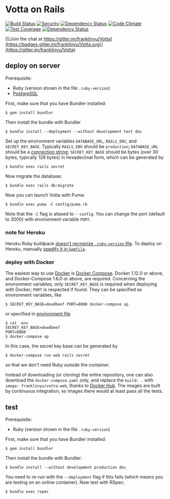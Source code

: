 # Votta on Rails

[![Build Status](https://semaphoreci.com/api/v1/franklinyu/votta-on-rails/branches/master/badge.svg)](https://semaphoreci.com/franklinyu/votta-on-rails)
[![Security](https://hakiri.io/github/franklinyu/Votta-on-Rails/master.svg)](https://hakiri.io/github/franklinyu/Votta-on-Rails/master)
[![Dependency Status](https://gemnasium.com/badges/github.com/franklinyu/Votta-on-Rails.svg)](https://gemnasium.com/github.com/franklinyu/Votta-on-Rails)
[![Code Climate](https://codeclimate.com/github/franklinyu/Votta-on-Rails/badges/gpa.svg)](https://codeclimate.com/github/franklinyu/Votta-on-Rails)
[![Test Coverage](https://codeclimate.com/github/franklinyu/Votta-on-Rails/badges/coverage.svg)](https://codeclimate.com/github/franklinyu/Votta-on-Rails/coverage)
[![Dependency Status](https://dependencyci.com/github/franklinyu/Votta-on-Rails/badge)](https://dependencyci.com/github/franklinyu/Votta-on-Rails)

[![Join the chat at https://gitter.im/franklinyu/Votta](https://badges.gitter.im/franklinyu/Votta.svg)](https://gitter.im/franklinyu/Votta)

## deploy on server

Prerequisite:

 * Ruby (version shown in the file `.ruby-version`)
 * [PostgreSQL][]

[PostgreSQL]: https://www.postgresql.org/download/

First, make sure that you have Bundler installed:

    $ gem install bundler

Then install the bundle with Bundler

    $ bundle install --deployment --without development test doc

Set up the environment variables `DATABASE_URL`, `RAILS_ENV`, and
`SECRET_KEY_BASE`. Typically `RAILS_ENV` should be `production`; `DATABASE_URL`
should be a [connection string][]; `SECRET_KEY_BASE` should be bytes (over 30
bytes, typically 128 bytes) in hexadecimal form, which can be generated by

    $ bundle exec rails secret

Now migrate the database:

    $ bundle exec rails db:migrate

Now you can launch Votta with Puma:

    $ bundle exec puma -C config/puma.rb

Note that the `-C` flag is aliased to `--config`. You can change the port
(default to 3000) with environment variable `PORT`.

[connection string]: https://www.postgresql.org/docs/9.6/static/libpq-connect.html#LIBPQ-CONNSTRING

### note for Heroku

Heroku Ruby buildpack [doesn't recognize `.ruby-version` file][ruby-version].
To deploy on Heroku, manually [spedify it in `Gemfile`][bundle-ruby].

[bundle-ruby]: https://bundler.io/v1.15/gemfile_ruby.html
[ruby-version]: https://github.com/heroku/heroku-buildpack-ruby/issues/568

### deploy with Docker

The easiest way to use [Docker][] is [Docker Compose][]. Docker 1.12.0 or above,
and Docker-Compose 1.6.0 or above, are required. Concerning the environment
variables, only `SECRET_KEY_BASE` is required when deploying with Docker; `PORT`
is respected if found. They can be specified as environment variables, like

    $ SECRET_KEY_BASE=deadbeef PORT=8080 docker-compose up

or specified in [environment file][]

    $ cat .env
    SECRET_KEY_BASE=deadbeef
    PORT=8080
    $ docker-compose up

[Docker]: https://www.docker.com/
[Docker Compose]: https://docs.docker.com/compose/
[environment file]: https://docs.docker.com/compose/env-file/

In this case, the secret key base can be generated by

    $ docker-compose run web rails secret

so that we don't need Ruby outside the container.

Instead of downloading (or cloning) the entire repository, one can also download
the `docker-compose.yaml` only, and replace the `build: .` with
`image: franklinyu/votta-web`, thanks to [Docker Hub]. The images are built by
continuous integration, so images there would at least pass all the tests.

[Docker Hub]: https://hub.docker.com/r/franklinyu/votta-web/

## test

Prerequisite:

 * Ruby (version shown in the file `.ruby-version`)

First, make sure that you have Bundler installed:

    $ gem install bundler

Then install the bundle with Bundler:

    $ bundle install --without development production doc

You need to re-run with the `--deployment` flag if this fails (which means you
are testing on an online container). Now test with RSpec:

    $ bundle exec rspec

